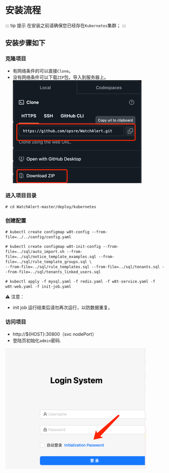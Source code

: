 # 安装流程

::: tip 提示
在安装之前请确保您已经存在`Kubernetes`集群；
:::

## 安装步骤如下
### 克隆项目
- 有网络条件的可以直接`Clone`。
- 没有网络条件可以下载`ZIP`包，导入到服务器上。
  ![img.png](img/img.png)

### 进入项目目录
``` 
# cd WatchAlert-master/deploy/kubernetes
```

### 创建配置
``` 
# kubectl create configmap w8t-config --from-file=../../config/config.yaml
```
``` 
# kubectl create configmap w8t-init-config --from-file=../sql/auto_import.sh --from-file=../sql/notice_template_examples.sql --from-file=../sql/rule_template_groups.sql \
--from-file=../sql/rule_templates.sql --from-file=../sql/tenants.sql --from-file=../sql/tenants_linked_users.sql
```

``` 
# kubectl apply -f mysql.yaml -f redis.yaml -f w8t-service.yaml -f w8t-web.yaml -f init-job.yaml
```

⚠️ 注意：
- init job 运行结束后请勿再次运行，以防数据重复。

### 访问项目
- http://${HOST}:30800（svc nodePort）
- 登陆页初始化`admin`密码.

![img.png](img/login.png)
